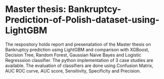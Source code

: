 # Master thesis: Bankruptcy-Prediction-of-Polish-dataset-using-LightGBM

The respository holds report and presenatation of the Master thesis on Bankruptcy prediction using LightGBM and comparison with XGBoost, Decision Tree, Random Forest, Gaussian Naive Bayes and Logistic Regresssion classifier.
The python implementation of 3 case studies are available.
The evaluation of classifiers are done using Confusion Matrix, AUC ROC curve, AUC score, Sensitivity, Specificity and Precision.
